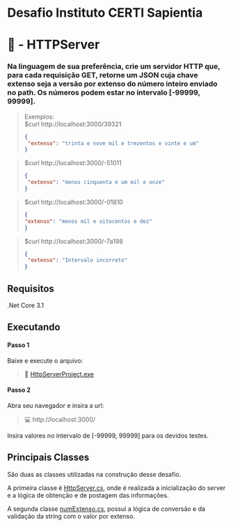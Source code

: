 #  Desafio Instituto CERTI Sapientia
# :page_with_curl: - HTTPServer

### Na linguagem de sua preferência, crie um servidor HTTP que, para cada requisição GET, retorne um JSON cuja chave extenso seja a versão por extenso do número inteiro enviado no path. Os números podem estar no intervalo [-99999, 99999].

>Exemplos:                          
> $curl http://localhost:3000/39321
>```json
>{
>  "extenso": "trinta e nove mil e trezentos e vinte e um"
>}

> $curl http://localhost:3000/-51011
>```json
>{
>  "extenso": "menos cinquenta e um mil e onze"
>}

> $curl http://localhost:3000/-01810
>```json
>{
> "extenso": "menos mil e oitocentos e dez"
>}

> $curl http://localhost:3000/-7a198
>```json
>{
>  "extenso": "Intervalo incorreto"
>}

## Requisitos

.Net Core 3.1

## Executando

#### Passo 1
Baixe e execute o arquivo:
>:open_file_folder: [HttpServerProject.exe](https://github.com/Guithublherme/HTTPServer/blob/24_07_2021_CriandoProjetoHTTPServer/HttpServerProject/HttpServerProject/bin/Debug/netcoreapp3.1/HttpServerProject.exe)

#### Passo 2
Abra seu navegador e insira a url:
>:computer: http://localhost:3000/

Insira valores no intervalo de [-99999, 99999] para os devidos testes. 

## Principais Classes

São duas as classes utilizadas na construção desse desafio.

A primeira classe é [HttpServer.cs](https://github.com/Guithublherme/HTTPServer/blob/24_07_2021_CriandoProjetoHTTPServer/HttpServerProject/HttpServerProject/HttpServer.cs), onde é realizada a inicialização do server e a lógica de obtenção e de postagem das informações.

A segunda classe [numExtenso.cs](https://github.com/Guithublherme/HTTPServer/blob/24_07_2021_CriandoProjetoHTTPServer/HttpServerProject/HttpServerProject/numExtenso.cs), possui a lógica de conversão e da validação da string com o valor por extenso.

